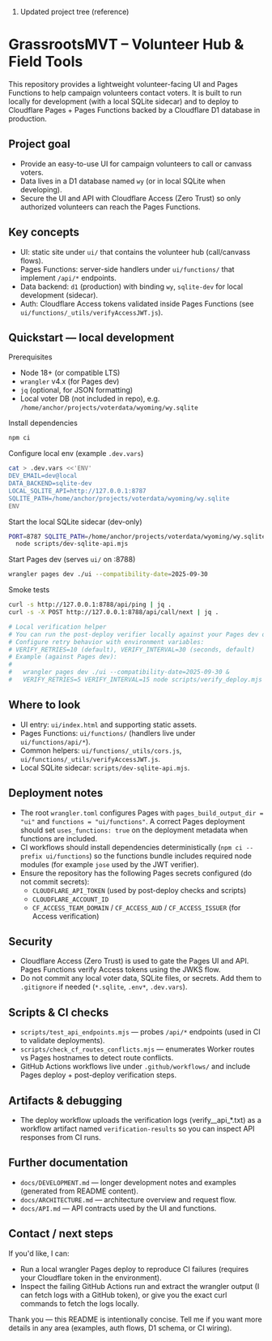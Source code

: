 1) Updated project tree (reference)
# GrassrootsMVT – Volunteer Hub & Field Tools

This repository provides a lightweight volunteer-facing UI and Pages Functions to help campaign volunteers contact voters. It is built to run locally for development (with a local SQLite sidecar) and to deploy to Cloudflare Pages + Pages Functions backed by a Cloudflare D1 database in production.

Project goal
------------
- Provide an easy-to-use UI for campaign volunteers to call or canvass voters.
- Data lives in a D1 database named `wy` (or in local SQLite when developing).
- Secure the UI and API with Cloudflare Access (Zero Trust) so only authorized volunteers can reach the Pages Functions.

Key concepts
------------
- UI: static site under `ui/` that contains the volunteer hub (call/canvass flows).
- Pages Functions: server-side handlers under `ui/functions/` that implement `/api/*` endpoints.
- Data backend: `d1` (production) with binding `wy`, `sqlite-dev` for local development (sidecar).
- Auth: Cloudflare Access tokens validated inside Pages Functions (see `ui/functions/_utils/verifyAccessJWT.js`).

Quickstart — local development
-----------------------------
Prerequisites
- Node 18+ (or compatible LTS)
- `wrangler` v4.x (for Pages dev)
- `jq` (optional, for JSON formatting)
- Local voter DB (not included in repo), e.g. `/home/anchor/projects/voterdata/wyoming/wy.sqlite`

Install dependencies
```bash
npm ci
```

Configure local env (example `.dev.vars`)
```bash
cat > .dev.vars <<'ENV'
DEV_EMAIL=dev@local
DATA_BACKEND=sqlite-dev
LOCAL_SQLITE_API=http://127.0.0.1:8787
SQLITE_PATH=/home/anchor/projects/voterdata/wyoming/wy.sqlite
ENV
```

Start the local SQLite sidecar (dev-only)
```bash
PORT=8787 SQLITE_PATH=/home/anchor/projects/voterdata/wyoming/wy.sqlite \
  node scripts/dev-sqlite-api.mjs
```

Start Pages dev (serves `ui/` on :8788)
```bash
wrangler pages dev ./ui --compatibility-date=2025-09-30
```

Smoke tests
```bash
curl -s http://127.0.0.1:8788/api/ping | jq .
curl -s -X POST http://127.0.0.1:8788/api/call/next | jq .

# Local verification helper
# You can run the post-deploy verifier locally against your Pages dev or a real deployment.
# Configure retry behavior with environment variables:
# VERIFY_RETRIES=10 (default), VERIFY_INTERVAL=30 (seconds, default)
# Example (against Pages dev):
#
#   wrangler pages dev ./ui --compatibility-date=2025-09-30 &
#   VERIFY_RETRIES=5 VERIFY_INTERVAL=15 node scripts/verify_deploy.mjs
```

Where to look
--------------
- UI entry: `ui/index.html` and supporting static assets.
- Pages Functions: `ui/functions/` (handlers live under `ui/functions/api/*`).
- Common helpers: `ui/functions/_utils/cors.js`, `ui/functions/_utils/verifyAccessJWT.js`.
- Local SQLite sidecar: `scripts/dev-sqlite-api.mjs`.

Deployment notes
----------------
- The root `wrangler.toml` configures Pages with `pages_build_output_dir = "ui"` and `functions = "ui/functions"`. A correct Pages deployment should set `uses_functions: true` on the deployment metadata when functions are included.
- CI workflows should install dependencies deterministically (`npm ci --prefix ui/functions`) so the functions bundle includes required node modules (for example `jose` used by the JWT verifier).
- Ensure the repository has the following Pages secrets configured (do not commit secrets):
  - `CLOUDFLARE_API_TOKEN` (used by post-deploy checks and scripts)
  - `CLOUDFLARE_ACCOUNT_ID`
  - `CF_ACCESS_TEAM_DOMAIN` / `CF_ACCESS_AUD` / `CF_ACCESS_ISSUER` (for Access verification)

Security
--------
- Cloudflare Access (Zero Trust) is used to gate the Pages UI and API. Pages Functions verify Access tokens using the JWKS flow.
- Do not commit any local voter data, SQLite files, or secrets. Add them to `.gitignore` if needed (`*.sqlite`, `.env*`, `.dev.vars`).

Scripts & CI checks
-------------------
- `scripts/test_api_endpoints.mjs` — probes `/api/*` endpoints (used in CI to validate deployments).
- `scripts/check_cf_routes_conflicts.mjs` — enumerates Worker routes vs Pages hostnames to detect route conflicts.
- GitHub Actions workflows live under `.github/workflows/` and include Pages deploy + post-deploy verification steps.

Artifacts & debugging
---------------------
- The deploy workflow uploads the verification logs (verify__api_*.txt) as a workflow artifact named `verification-results` so you can inspect API responses from CI runs.

Further documentation
---------------------
- `docs/DEVELOPMENT.md` — longer development notes and examples (generated from README content).
- `docs/ARCHITECTURE.md` — architecture overview and request flow.
- `docs/API.md` — API contracts used by the UI and functions.

Contact / next steps
--------------------
If you'd like, I can:
- Run a local wrangler Pages deploy to reproduce CI failures (requires your Cloudflare token in the environment).
- Inspect the failing GitHub Actions run and extract the wrangler output (I can fetch logs with a GitHub token), or give you the exact curl commands to fetch the logs locally.

Thank you — this README is intentionally concise. Tell me if you want more details in any area (examples, auth flows, D1 schema, or CI wiring).

